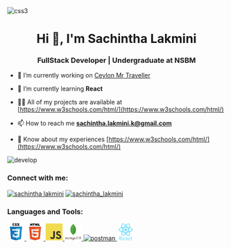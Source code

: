 <img src="https://ryansechrest.com/content/images/2022/08/nodes.gif" alt="css3" width=100% height="300"/>
<h1 align="center">Hi 👋, I'm Sachintha Lakmini</h1>
<h3 align="center">FullStack Developer | Undergraduate at NSBM</h3>

- 🔭 I’m currently working on [Ceylon Mr Traveller](mr-traveller.com)

- 🌱 I’m currently learning **React**

- 👨‍💻 All of my projects are available at [https://www.w3schools.com/html/](https://www.w3schools.com/html/)

- 📫 How to reach me **sachintha.lakmini.k@gmail.com**

- 📄 Know about my experiences [https://www.w3schools.com/html/](https://www.w3schools.com/html/)
<img src="https://cdn.dribbble.com/users/638428/screenshots/3641004/media/cdac71056b5fbdcb3907639c74a1f095.gif" alt="develop" width="350" height="250" />
<h3 align="left">Connect with me:</h3>
<p align="left">
<a href="https://linkedin.com/in/sachintha lakmini" target="blank"><img align="center" src="https://raw.githubusercontent.com/rahuldkjain/github-profile-readme-generator/master/src/images/icons/Social/linked-in-alt.svg" alt="sachintha lakmini" height="30" width="40" /></a>
<a href="https://instagram.com/sachintha_lakmini" target="blank"><img align="center" src="https://raw.githubusercontent.com/rahuldkjain/github-profile-readme-generator/master/src/images/icons/Social/instagram.svg" alt="sachintha_lakmini" height="30" width="40" /></a>
</p>

<h3 align="left">Languages and Tools:</h3>
<p align="left"> <a href="https://www.w3schools.com/css/" target="_blank" rel="noreferrer"> <img src="https://raw.githubusercontent.com/devicons/devicon/master/icons/css3/css3-original-wordmark.svg" alt="css3" width="40" height="40"/> </a> <a href="https://www.w3.org/html/" target="_blank" rel="noreferrer"> <img src="https://raw.githubusercontent.com/devicons/devicon/master/icons/html5/html5-original-wordmark.svg" alt="html5" width="40" height="40"/> </a> <a href="https://developer.mozilla.org/en-US/docs/Web/JavaScript" target="_blank" rel="noreferrer"> <img src="https://raw.githubusercontent.com/devicons/devicon/master/icons/javascript/javascript-original.svg" alt="javascript" width="40" height="40"/> </a> <a href="https://www.mongodb.com/" target="_blank" rel="noreferrer"> <img src="https://raw.githubusercontent.com/devicons/devicon/master/icons/mongodb/mongodb-original-wordmark.svg" alt="mongodb" width="40" height="40"/> </a> <a href="https://postman.com" target="_blank" rel="noreferrer"> <img src="https://www.vectorlogo.zone/logos/getpostman/getpostman-icon.svg" alt="postman" width="40" height="40"/> </a> <a href="https://reactjs.org/" target="_blank" rel="noreferrer"> <img src="https://raw.githubusercontent.com/devicons/devicon/master/icons/react/react-original-wordmark.svg" alt="react" width="40" height="40"/> </a> </p>
